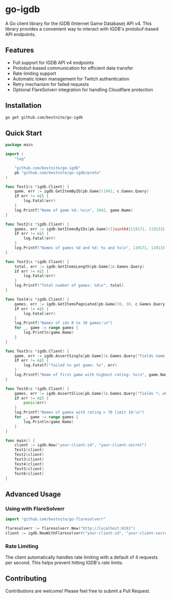 # go-igdb

A Go client library for the IGDB (Internet Game Database) API v4. This library provides a convenient way to interact with IGDB's protobuf-based API endpoints.

## Features

- Full support for IGDB API v4 endpoints
- Protobuf-based communication for efficient data transfer
- Rate limiting support
- Automatic token management for Twitch authentication
- Retry mechanism for failed requests
- Optional FlareSolverr integration for handling Cloudflare protection

## Installation

```bash
go get github.com/bestnite/go-igdb
```

## Quick Start

```go
package main

import (
	"log"

	"github.com/bestnite/go-igdb"
	pb "github.com/bestnite/go-igdb/proto"
)

func Test1(c *igdb.Client) {
	game, err := igdb.GetItemByID[pb.Game](1942, c.Games.Query)
	if err != nil {
		log.Fatal(err)
	}
	log.Printf("Name of game %d: %s\n", 1942, game.Name)
}

func Test2(c *igdb.Client) {
	games, err := igdb.GetItemsByIDs[pb.Game]([]uint64{119171, 119133}, c.Games.Query)
	if err != nil {
		log.Fatal(err)
	}
	log.Printf("Names of games %d and %d: %s and %s\n", 119171, 119133, games[0].Name, games[1].Name)
}

func Test3(c *igdb.Client) {
	total, err := igdb.GetItemsLength[pb.Game](c.Games.Query)
	if err != nil {
		log.Fatal(err)
	}
	log.Printf("Total number of games: %d\n", total)
}

func Test4(c *igdb.Client) {
	games, err := igdb.GetItemsPagniated[pb.Game](0, 10, c.Games.Query)
	if err != nil {
		log.Fatal(err)
	}
	log.Printf("Names of ids 0 to 10 games:\n")
	for _, game := range games {
		log.Println(game.Name)
	}
}

func Test5(c *igdb.Client) {
	game, err := igdb.AssertSingle[pb.Game](c.Games.Query("fields name,rating; sort rating desc; limit 1;"))
	if err != nil {
		log.Fatalf("failed to get game: %s", err)
	}
	log.Printf("Name of first game with highest rating: %s\n", game.Name)
}

func Test6(c *igdb.Client) {
	games, err := igdb.AssertSlice[pb.Game](c.Games.Query("fields *; where rating > 70; limit 10;"))
	if err != nil {
		panic(err)
	}
	log.Printf("Names of games with rating > 70 limit 10:\n")
	for _, game := range games {
		log.Println(game.Name)
	}
}

func main() {
	client := igdb.New("your-client-id", "your-client-secret")
	Test1(client)
	Test2(client)
	Test3(client)
	Test4(client)
	Test5(client)
	Test6(client)
}
```

## Advanced Usage

### Using with FlareSolverr

```go
import "github.com/bestnite/go-flaresolverr"

flaresolverr := flaresolverr.New("http://localhost:8191")
client := igdb.NewWithFlaresolverr("your-client-id", "your-client-secret", flaresolverr)
```

### Rate Limiting

The client automatically handles rate limiting with a default of 4 requests per second. This helps prevent hitting IGDB's rate limits.

## Contributing

Contributions are welcome! Please feel free to submit a Pull Request.
